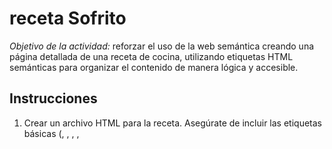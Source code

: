# receta Sofrito

*Objetivo de la actividad:* reforzar el uso de la web semántica creando una página detallada de una receta de cocina, utilizando etiquetas HTML semánticas para organizar el contenido de manera lógica y accesible.

## Instrucciones

1. Crear un archivo HTML para la receta. Asegúrate de incluir las etiquetas básicas (<!DOCTYPE html>,   <html>, <head>, <meta charset="UTF-8">, <title>, y <body>).

2. Dale a la página un título adecuado en la etiqueta <title> (ej. "Tarta de Manzana") y crea las etiquetas <meta> necesarias para mejorar su SEO.

`Cabecera de la Web`
1. Adapta la cabecera original de tu web, utilizando la etiqueta semántica correspondiente.

`Sección Principal de la Página`

2. Usa <main> para el contenido principal de la receta.

3. Dentro de <main>, crea un <article> para encapsular la receta completa. Esto indicará que la receta es el tema principal de la página, y si alguien se llevara el artículo completo a otra web, seguiría teniendo sentido el contenido.

`Cabecera de Receta`
1. Crea una sección como cabecera de la receta que incluya el título de la receta en una etiqueta <h1>.

2. Añade el nombre del chef o autor debajo del título usando <p> o <strong>.

`Descripción de la Receta`
1. Dentro del <article>, agrega una sección (<section>) con una breve descripción de la receta (ej. “Esta tarta de manzana es una receta fácil y deliciosa…”).

2. Usa un encabezado (<h2>) para titular esta sección (ej. “Descripción”).

`Lista de Ingredientes`
1. Crea otra sección (<section>) para los ingredientes.

2. Usa un encabezado <h2> titulado “Ingredientes”.

3. Dentro de esta sección, usa una lista no ordenada (<ul>) para los ingredientes, y cada ingrediente en un <li>.

`Instrucciones de Preparación`
1. Añade una nueva sección <section> para las instrucciones de la receta.

2. Usa un encabezado <h2> titulado “Instrucciones”.

3. Dentro de esta sección, usa una lista ordenada (<ol>) para los pasos de preparación, con cada paso en un <li>.

`Imagen de la Receta`
1. Si tienes una imagen de la receta, agrégala dentro de un <figure>.

2. Usa una etiqueta <img> para la imagen y un <figcaption> para añadir una breve descripción de la imagen (ej. “Tarta de manzana recién horneada”).

`Información Adicional`
Agrega un <aside> al final de la receta con alguna información adicional como:
    1. Tiempo de preparación: puedes incluir un <p> que detalle el tiempo.
    2. Valor nutricional: (si aplica) puedes usar un <p> con calorías por porción.
    3. Otras recetas: recetas similares para acompañar este plato.

- Crea un <footer> para la página. Puedes incluir un mensaje de invitación a compartir la receta o enlaces a otras secciones de CheffConnect.